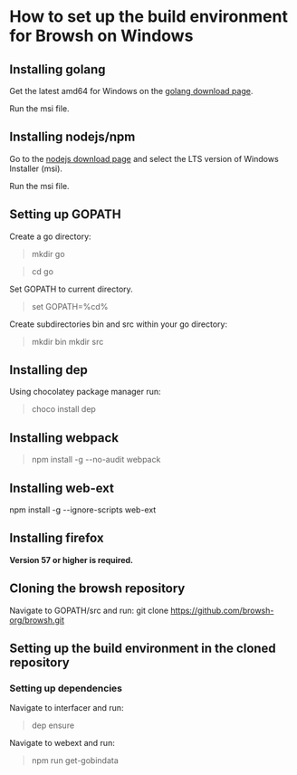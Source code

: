 # How to set up the build environment for Browsh on Windows


## Installing golang
Get the latest amd64 for Windows on the [golang download page](https://golang.org/dl/).

Run the msi file.

## Installing nodejs/npm

Go to the [nodejs download page](https://nodejs.org/en/download/) and select the LTS version of Windows Installer (msi).

Run the msi file.

## Setting up GOPATH

Create a go directory:
> mkdir go

> cd go

Set GOPATH to current directory.
> set GOPATH=%cd%

Create subdirectories bin and src within your go directory:
> mkdir bin
> mkdir src


## Installing dep

Using chocolatey package manager run:
> choco install dep


## Installing webpack
> npm install -g --no-audit webpack

## Installing web-ext
npm install -g --ignore-scripts web-ext

## Installing firefox
**Version 57 or higher is required.**


## Cloning the browsh repository
Navigate to GOPATH/src and run:
git clone https://github.com/browsh-org/browsh.git

## Setting up the build environment in the cloned repository

### Setting up dependencies

Navigate to interfacer and run:
> dep ensure

Navigate to webext and run:
> npm run get-gobindata


